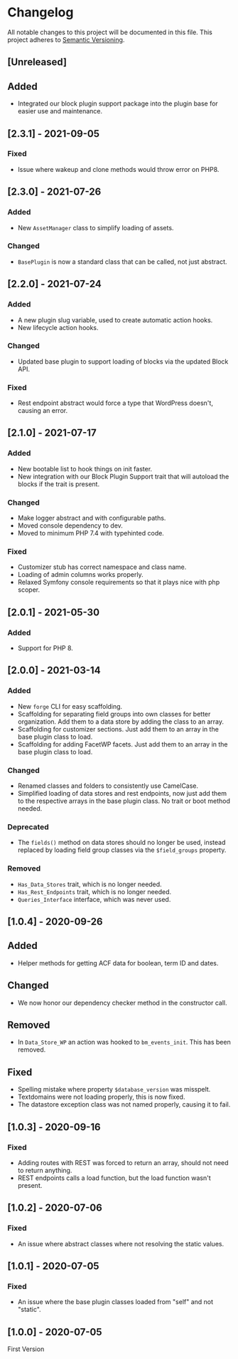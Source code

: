 # Changelog

All notable changes to this project will be documented in this file. This project adheres to [Semantic Versioning](https://semver.org/spec/v2.0.0.html).

## [Unreleased]

## Added

- Integrated our block plugin support package into the plugin base for easier use and maintenance.

## [2.3.1] - 2021-09-05

### Fixed

- Issue where wakeup and clone methods would throw error on PHP8.

## [2.3.0] - 2021-07-26

### Added

- New `AssetManager` class to simplify loading of assets.

### Changed

- `BasePlugin` is now a standard class that can be called, not just abstract.

## [2.2.0] - 2021-07-24

### Added

- A new plugin slug variable, used to create automatic action hooks.
- New lifecycle action hooks.

### Changed

- Updated base plugin to support loading of blocks via the updated Block API.

### Fixed

- Rest endpoint abstract would force a type that WordPress doesn't, causing an error.

## [2.1.0] - 2021-07-17

### Added

- New bootable list to hook things on init faster.
- New integration with our Block Plugin Support trait that will autoload the blocks if the trait is present.

### Changed

- Make logger abstract and with configurable paths.
- Moved console dependency to dev.
- Moved to minimum PHP 7.4 with typehinted code.

### Fixed

- Customizer stub has correct namespace and class name.
- Loading of admin columns works properly.
- Relaxed Symfony console requirements so that it plays nice with php scoper.

## [2.0.1] - 2021-05-30

### Added

- Support for PHP 8.

## [2.0.0] - 2021-03-14

### Added

- New `forge` CLI for easy scaffolding.
- Scaffolding for separating field groups into own classes for better organization. Add them to a data store by adding the class to an array.
- Scaffolding for customizer sections. Just add them to an array in the base plugin class to load.
- Scaffolding for adding FacetWP facets. Just add them to an array in the base plugin class to load.

### Changed

- Renamed classes and folders to consistently use CamelCase.
- Simplified loading of data stores and rest endpoints, now just add them to the respective arrays in the base plugin class. No trait or boot method needed.

### Deprecated

- The `fields()` method on data stores should no longer be used, instead replaced by loading field group classes via the `$field_groups` property.

### Removed

- `Has_Data_Stores` trait, which is no longer needed.
- `Has_Rest_Endpoints` trait, which is no longer needed.
- `Queries_Interface` interface, which was never used.

## [1.0.4] - 2020-09-26

## Added

- Helper methods for getting ACF data for boolean, term ID and dates.

## Changed

- We now honor our dependency checker method in the constructor call.

## Removed

- In `Data_Store_WP` an action was hooked to `bm_events_init`. This has been removed.

## Fixed

- Spelling mistake where property `$database_version` was misspelt.
- Textdomains were not loading properly, this is now fixed.
- The datastore exception class was not named properly, causing it to fail.

## [1.0.3] - 2020-09-16

### Fixed

- Adding routes with REST was forced to return an array, should not need to return anything.
- REST endpoints calls a load function, but the load function wasn't present.

## [1.0.2] - 2020-07-06

### Fixed

- An issue where abstract classes where not resolving the static values.

## [1.0.1] - 2020-07-05

### Fixed

- An issue where the base plugin classes loaded from "self" and not "static".

## [1.0.0] - 2020-07-05

First Version
